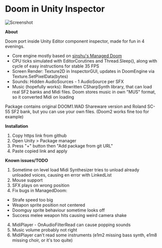 # Doom in Unity Inspector

![Screenshot](https://github.com/xabblll/DoomInUnityInspector/blob/master/.GithubAssets/DoomInInspector_Screenshot.png)

**About**

Doom port inside Unity Editor component inspector, made for fun in 4 evenings.
- Core engine mostly based on [sinshu's Managed Doom](https://github.com/sinshu/managed-doom)
- CPU ticks simulated with EditorCorutines and Thread.Sleep(), along with cycle of easy instructions for stable 35 FPS
- Screen Render: Texture2D in InspectorGUI, updates in DoomEngine via Texture.SetPixelData(bytes)
- Sounds: Hidden AudioSources - 1 AudioSource per SFX
- Music (hopefully works): Rewritten CSharpSynth library, that can load real SF2 banks and Midi files. Doom stores music in own "MUS" format, so it converted Midi on loading

Package contains original DOOM1.WAD Shareware version and Roland SC-55 SF2 bank, but you can use your own files. (Doom2 works fine too for example) 


**Installation**

1. Copy https link from github
2. Open Unity > Package manager
3. Press "+" button then "Add package from git URL"
4. Paste copied link and apply



**Known issues/TODO**

1. Sometime on level load Midi Synthesizer tries to unload already unloaded voices, causing en error with LinkedList
2. Mouse support
3. SFX plays on wrong position
3. Fix bugs in ManagedDoom:
  - Strafe speed too big
  - Weapon sprite position not centered
  - Doomguy sprite behaviour sometime looks off
  - Success melee weapon hits causing weird camera shake
4. MidiPlayer - OnAudioFilterRead can cause popping sounds
5. Music volume probably not right
6. MidiPlayer can't read some instruments (e1m2 missing bass synth, e1m8 missing choir, or it's too quite)
